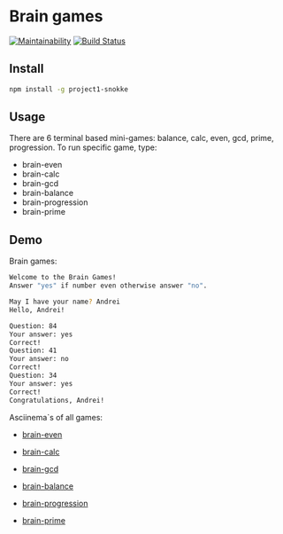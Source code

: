 # Brain games

[![Maintainability](https://api.codeclimate.com/v1/badges/bbfaaad9f3e260bac854/maintainability)](https://codeclimate.com/github/Snokke/brain-games-hexlet-project1/maintainability)
[![Build Status](https://travis-ci.org/Snokke/brain-games-hexlet-project1.svg?branch=master)](https://travis-ci.org/Snokke/brain-games-hexlet-project1)

## Install

```sh
npm install -g project1-snokke
```

## Usage

There are 6 terminal based mini-games: balance, calc, even, gcd, prime, progression.
To run specific game, type:
* brain-even
* brain-calc
* brain-gcd
* brain-balance
* brain-progression
* brain-prime 

## Demo

Brain games:

```sh
Welcome to the Brain Games!
Answer "yes" if number even otherwise answer "no".

May I have your name? Andrei
Hello, Andrei!

Question: 84
Your answer: yes
Correct!
Question: 41
Your answer: no
Correct!
Question: 34
Your answer: yes
Correct!
Congratulations, Andrei!
```

Asciinema`s of all games:

* [brain-even](https://asciinema.org/a/BNSrYmTNGAifL3jQriFTMoC1L)

* [brain-calc](https://asciinema.org/a/wMHyiPGZiLlvMntZeRPpm3c5g)

* [brain-gcd](https://asciinema.org/a/svHVJgAO7omWIpg2aLO4hKA7f)

* [brain-balance](https://asciinema.org/a/K8hjy4K3L0UA5D2PzNuFpAMwK)

* [brain-progression](https://asciinema.org/a/bm1Hap20m9vUNGwT5DI0fnrZO)

* [brain-prime](https://asciinema.org/a/EcGyHOBadTtKQta5v9BHFCl0e)
